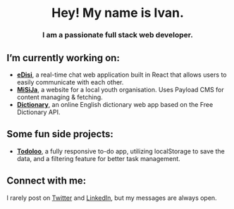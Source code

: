 <h1 align="center">Hey! My name is Ivan.</h1>
<h3 align="center">I am a passionate full stack web developer.</h3>

<h2>I’m currently working on:</h2>
<ul>
  <li><a href="https://edisi.netlify.app/" target="blank"><b>eDisi</b></a><span>, a real-time chat web application built in React that allows users to easily communicate with each other.</span></li>
  <li><a href="https://github.com/isamardzija/misija-web" target="blank"><b>MiSiJa</b></a><span>, a website for a local youth organisation. Uses Payload CMS for content managing & fetching.</span></li>
    <li><a href="https://github.com/isamardzija/dictionary" target="blank"><b>Dictionary</b></a><span>, an online English dictionary web app based on the Free Dictionary API.</span></li>  
</ul>

<h2>Some fun side projects:</h2>
<ul>
  <li><a href="https://github.com/isamardzija/todoloo" target="blank"><b>Todoloo</b></a><span>, a fully responsive to-do app, utilizing localStorage to save the data, and a filtering feature for better task management.</span></li>
</li>  
</ul>

<h2 align="left">Connect with me:</h2>
<p align="left">
  <span>I rarely post on <a href="https://twitter.com/i_samardzija" target="blank"><span>Twitter</span></a> and 
<a href="https://linkedin.com/in/ivansamardzija" target="blank">LinkedIn</a>, but my messages are always open.</span>
</p>

